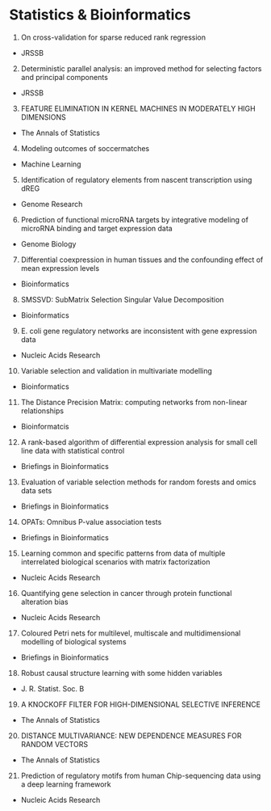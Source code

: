 # Statistics & Bioinformatics

1. On cross-validation for sparse reduced rank
regression

- JRSSB

2. Deterministic parallel analysis: an improved method
for selecting factors and principal components

- JRSSB

3. FEATURE ELIMINATION IN KERNEL MACHINES
IN MODERATELY HIGH DIMENSIONS

- The Annals of Statistics

4. Modeling outcomes of soccermatches

- Machine Learning

5. Identification of regulatory elements from nascent
transcription using dREG

- Genome Research

6. Prediction of functional microRNA targets
by integrative modeling of microRNA
binding and target expression data

- Genome Biology

7. Differential coexpression in human tissues and
the confounding effect of mean expression
levels

- Bioinformatics

8. SMSSVD: SubMatrix Selection Singular Value
Decomposition

- Bioinformatics

9. E. coli gene regulatory networks are inconsistent with
gene expression data

- Nucleic Acids Research

10. Variable selection and validation in
multivariate modelling

- Bioinformatics

11. The Distance Precision Matrix: computing
networks from non-linear relationships

- Bioinformatcis

12. A rank-based algorithm of differential expression
analysis for small cell line data with statistical control

- Briefings in Bioinformatics

13. Evaluation of variable selection methods for random
forests and omics data sets

- Briefings in Bioinformatics

14. OPATs: Omnibus P-value association tests

- Briefings in Bioinformatics

15. Learning common and specific patterns from data of
multiple interrelated biological scenarios with matrix
factorization

- Nucleic Acids Research

16. Quantifying gene selection in cancer through protein
functional alteration bias

- Nucleic Acids Research

17. Coloured Petri nets for multilevel, multiscale and
multidimensional modelling of biological systems

- Briefings in Bioinformatics

18. Robust causal structure learning with some hidden
variables

- J. R. Statist. Soc. B

19. A KNOCKOFF FILTER FOR HIGH-DIMENSIONAL
SELECTIVE INFERENCE

- The Annals of Statistics

20. DISTANCE MULTIVARIANCE: NEW DEPENDENCE
MEASURES FOR RANDOM VECTORS

- The Annals of Statistics

21. Prediction of regulatory motifs from human Chip-sequencing data using a deep learning framework

- Nucleic Acids Research
